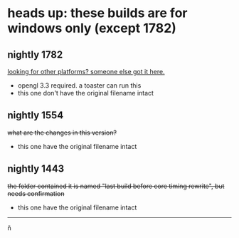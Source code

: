 # heads up: these builds are for windows only (except 1782)

## nightly 1782 
[looking for other platforms? someone else got it here.](https://archive.org/download/citra-nightly-1782-202209)

- opengl 3.3 required. a toaster can run this
- this one don't have the original filename intact

## nightly 1554
~~what are the changes in this version?~~
- this one have the original filename intact

## nightly 1443
~~the folder contained it is named "last build before core timing rewrite", but needs confirmation~~
- this one have the original filename intact


---

ñ
